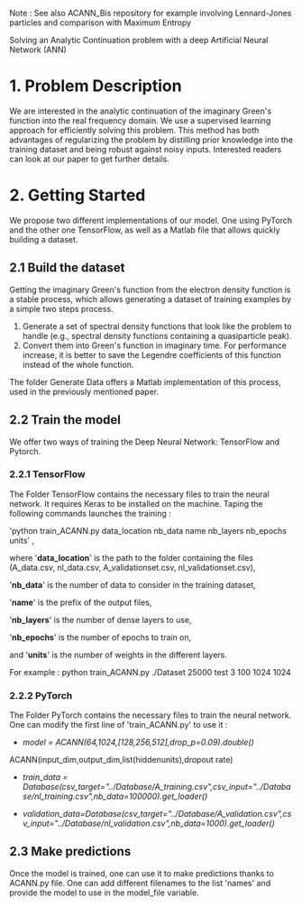 Note : See also ACANN_Bis repository for example involving Lennard-Jones particles and comparison with Maximum Entropy

Solving an Analytic Continuation problem with a deep Artificial Neural Network (ANN)

# 1. Problem Description
 We are interested in the analytic continuation of the imaginary Green's function into the real frequency domain. We use a supervised learning approach for efficiently solving this problem. This method has both advantages of regularizing the problem by distilling prior knowledge into the training dataset and being robust against noisy inputs. Interested readers can look at our paper to get further details.

# 2. Getting Started 
 We propose two different implementations of our model. One using PyTorch and the other one TensorFlow, as well as a Matlab file that allows quickly building a dataset. 

## 2.1 Build the dataset
 Getting the imaginary Green's function from the electron density function is a stable process, which allows generating a dataset of training examples by a simple two steps process. 
1. Generate a set of spectral density functions that look like the problem to handle (e.g., spectral density functions containing a quasiparticle peak).
2. Convert them into Green's function in imaginary time. For performance increase, it is better to save the Legendre coefficients of this function instead of the whole function.
 
The folder Generate Data offers a Matlab implementation of this process, used in the previously mentioned paper. 

## 2.2 Train the model
 We offer two ways of training the  Deep Neural Network: TensorFlow and Pytorch.
### 2.2.1 TensorFlow
 The Folder TensorFlow contains the necessary files to train the neural network. It requires Keras to be installed on the machine.  Taping the following commands launches the training :

  'python train_ACANN.py data_location nb_data name nb_layers nb_epochs units' ,
  
where '**data_location**' is the path to the folder containing the files (A_data.csv, nl_data.csv, A_validationset.csv, nl_validationset.csv), 

'**nb_data**' is the number of data to consider in the training dataset, 

'**name**' is the prefix of the output files, 

'**nb_layers**' is the number of dense layers to use, 

'**nb_epochs**' is the number of epochs to train on, 

and '**units**' is the number of weights in the different layers. 

For example : python train_ACANN.py ./Dataset 25000 test 3 100 1024 1024

### 2.2.2 PyTorch
 The Folder PyTorch contains the necessary files to train the neural network. One can modify the first line of 'train_ACANN.py' to use it : 

* *model = ACANN(64,1024,[128,256,512],drop_p=0.09).double()*

ACANN(input_dim,output_dim,list(hiddenunits),dropout rate)

* *train_data = Database(csv_target="../Database/A_training.csv",csv_input="../Database/nl_training.csv",nb_data=100000).get_loader()*

* *validation_data=Database(csv_target="../Database/A_validation.csv",csv_input="../Database/nl_validation.csv",nb_data=1000).get_loader()*

## 2.3 Make predictions
 Once the model is trained, one can use it to make predictions thanks to ACANN.py file.
One can add different filenames to the list 'names' and provide the model to use in the model_file variable.

